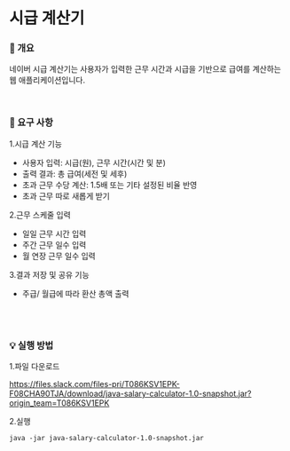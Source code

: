 # 시급 계산기 

### 💸 개요
네이버 시급 계산기는 사용자가 입력한 근무 시간과 시급을 기반으로 급여를 계산하는 웹 애플리케이션입니다.

<br>


### 📌 요구 사항
1.시급 계산 기능

- 사용자 입력: 시급(원), 근무 시간(시간 및 분)
- 출력 결과: 총 급여(세전 및 세후)
- 초과 근무 수당 계산: 1.5배 또는 기타 설정된 비율 반영
- 초과 근무 따로 새롭게 받기

2.근무 스케줄 입력

- 일일 근무 시간 입력
- 주간 근무 일수 입력
- 월 연장 근무 일수 입력

3.결과 저장 및 공유 기능

- 주급/ 월급에 따라 환산 총액 출력


<br><br>

### 💡 실행 방법
1.파일 다운로드

https://files.slack.com/files-pri/T086KSV1EPK-F08CHA90TJA/download/java-salary-calculator-1.0-snapshot.jar?origin_team=T086KSV1EPK

2.실행
```
java -jar java-salary-calculator-1.0-snapshot.jar
```


